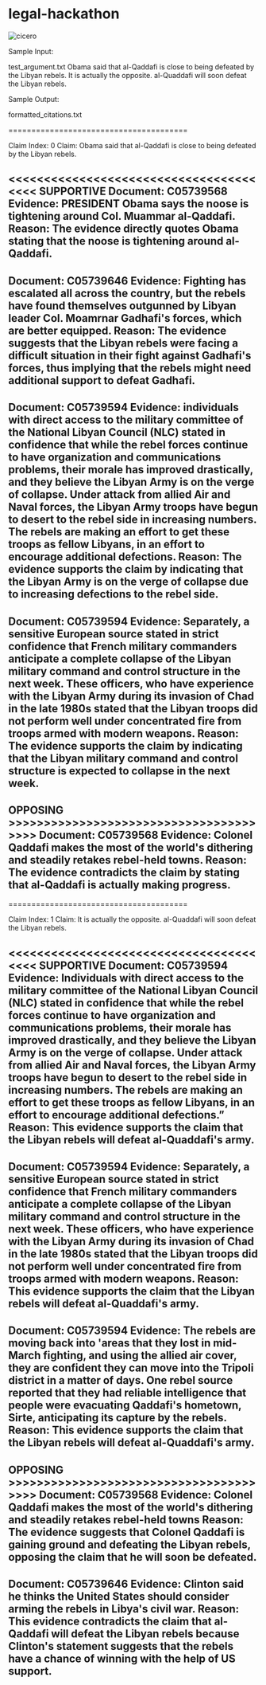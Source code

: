 # legal-hackathon

![cicero](https://github.com/chutcheson/legal-hackathon/blob/main/image.png?raw=true)

Sample Input:

test\_argument.txt 
Obama said that al-Qaddafi is close to being defeated by the Libyan rebels. It is actually the opposite. al-Quaddafi will soon defeat the Libyan rebels.


Sample Output:

formatted\_citations.txt

=======================================

Claim Index: 0
Claim: Obama said that al-Qaddafi is close to being defeated by the Libyan rebels.

<<<<<<<<<<<<<<<<<<<<<<<<<<<<<<<<<<<<<<< SUPPORTIVE
Document: C05739568
Evidence: PRESIDENT Obama says the noose is tightening around Col. Muammar al-Qaddafi.
Reason: The evidence directly quotes Obama stating that the noose is tightening around al-Qaddafi.
---------------------------------------
Document: C05739646
Evidence: Fighting has escalated all across the country, but the rebels have found themselves outgunned by Libyan leader Col. Moamrnar Gadhafi's forces, which are better equipped.
Reason: The evidence suggests that the Libyan rebels were facing a difficult situation in their fight against Gadhafi's forces, thus implying that the rebels might need additional support to defeat Gadhafi.
---------------------------------------
Document: C05739594
Evidence: individuals with direct access to the military committee of the National Libyan Council (NLC) stated in confidence that while the rebel forces continue to have organization and communications problems, their morale has improved drastically, and they believe the Libyan Army is on the verge of collapse. Under attack from allied Air and Naval forces, the Libyan Army troops have begun to desert to the rebel side in increasing numbers. The rebels are making an effort to get these troops as fellow Libyans, in an effort to encourage additional defections.
Reason: The evidence supports the claim by indicating that the Libyan Army is on the verge of collapse due to increasing defections to the rebel side.
---------------------------------------
Document: C05739594
Evidence: Separately, a sensitive European source stated in strict confidence that French military commanders anticipate a complete collapse of the Libyan military command and control structure in the next week. These officers, who have experience with the Libyan Army during its invasion of Chad in the late 1980s stated that the Libyan troops did not perform well under concentrated fire from troops armed with modern weapons.
Reason: The evidence supports the claim by indicating that the Libyan military command and control structure is expected to collapse in the next week.
---------------------------------------
OPPOSING >>>>>>>>>>>>>>>>>>>>>>>>>>>>>>>>>>>>>>>
Document: C05739568
Evidence: Colonel Qaddafi makes the most of the world's dithering and steadily retakes rebel-held towns.
Reason: The evidence contradicts the claim by stating that al-Qaddafi is actually making progress.
---------------------------------------




=======================================

Claim Index: 1
Claim: It is actually the opposite. al-Quaddafi will soon defeat the Libyan rebels.

<<<<<<<<<<<<<<<<<<<<<<<<<<<<<<<<<<<<<<< SUPPORTIVE
Document: C05739594
Evidence: Individuals with direct access to the military committee of the National Libyan Council (NLC) stated in confidence that while the rebel forces continue to have organization and communications problems, their morale has improved drastically, and they believe the Libyan Army is on the verge of collapse. Under attack from allied Air and Naval forces, the Libyan Army troops have begun to desert to the rebel side in increasing numbers. The rebels are making an effort to get these troops as fellow Libyans, in an effort to encourage additional defections.”
Reason: This evidence supports the claim that the Libyan rebels will defeat al-Quaddafi's army.
---------------------------------------
Document: C05739594
Evidence: Separately, a sensitive European source stated in strict confidence that French military commanders anticipate a complete collapse of the Libyan military command and control structure in the next week. These officers, who have experience with the Libyan Army during its invasion of Chad in the late 1980s stated that the Libyan troops did not perform well under concentrated fire from troops armed with modern weapons.
Reason: This evidence supports the claim that the Libyan rebels will defeat al-Quaddafi's army.
---------------------------------------
Document: C05739594
Evidence: The rebels are moving back into 'areas that they lost in mid- March fighting, and using the allied air cover, they are confident they can move into the Tripoli district in a matter of days. One rebel source reported that they had reliable intelligence that people were evacuating Qaddafi's hometown, Sirte, anticipating its capture by the rebels.
Reason: This evidence supports the claim that the Libyan rebels will defeat al-Quaddafi's army.
---------------------------------------
OPPOSING >>>>>>>>>>>>>>>>>>>>>>>>>>>>>>>>>>>>>>>
Document: C05739568
Evidence: Colonel Qaddafi makes the most of the world's dithering and steadily retakes rebel-held towns
Reason: The evidence suggests that Colonel Qaddafi is gaining ground and defeating the Libyan rebels, opposing the claim that he will soon be defeated.
---------------------------------------
Document: C05739646
Evidence: Clinton said he thinks the United States should consider arming the rebels in Libya's civil war.
Reason: This evidence contradicts the claim that al-Qaddafi will defeat the Libyan rebels because Clinton's statement suggests that the rebels have a chance of winning with the help of US support.
---------------------------------------

